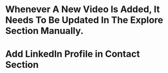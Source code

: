 # Whenever A New Video Is Added, It Needs To Be Updated In The Explore Section Manually.

# Add LinkedIn Profile in Contact Section
